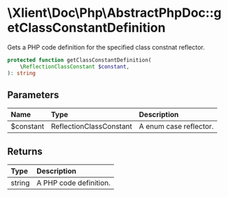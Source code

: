# \\Xlient\\Doc\\Php\\AbstractPhpDoc::getClassConstantDefinition

Gets a PHP code definition for the specified class constnat reflector.

```php
protected function getClassConstantDefinition(
    \ReflectionClassConstant $constant,
): string
```

## Parameters

| Name | Type | Description |
| :--- | :--- | :--- |
| $constant | ReflectionClassConstant | A enum case reflector. |

## Returns

| Type | Description |
| :--- | :--- |
| string | A PHP code definition. |